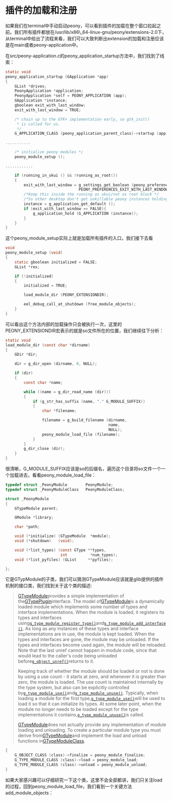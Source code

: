 # 插件的加载和注册

如果我们在terminal中手动启动peony，可以看到插件的加载在整个窗口拉起之前。我们所有插件都放在/usr/lib/x86\\_64-linux-gnu/peony/extensions-2.0下，从terminal中给出了流程来看，我们可以大致判断出extension的加载和注册应该是在main或者peony-application中。

在src/peony-application.c的peony\_application\_startup方法中，我们找到了线索：

```c
static void
peony_application_startup (GApplication *app)
{
    GList *drives;
    PeonyApplication *application;
    PeonyApplication *self = PEONY_APPLICATION (app);
    GApplication *instance;
    gboolean exit_with_last_window;
    exit_with_last_window = TRUE;

    /* chain up to the GTK+ implementation early, so gtk_init()
     * is called for us.
     */
    G_APPLICATION_CLASS (peony_application_parent_class)->startup (app);

...........

    /* initialize peony modules */
    peony_module_setup ();

............

    if (running_in_ukui () && !running_as_root())
    {
        exit_with_last_window = g_settings_get_boolean (peony_preferences,   
                                PEONY_PREFERENCES_EXIT_WITH_LAST_WINDOW);
        /*Keep this inside the running as ukui/not as root block */
        /*So other desktop don't get unkillable peony instances holding open */
        instance = g_application_get_default ();
        if (exit_with_last_window == FALSE){
            g_application_hold (G_APPLICATION (instance));
        }
    }
}
```

这个peony\_module\_setup实际上就是加载所有插件的入口，我们接下去看

```c
void
peony_module_setup (void)
{
    static gboolean initialized = FALSE;
    GList *res;

    if (!initialized)
    {
        initialized = TRUE;

        load_module_dir (PEONY_EXTENSIONDIR);

        eel_debug_call_at_shutdown (free_module_objects);
    }
}
```

可以看出这个方法内部的加载操作只会被执行一次，这里的PEONY\_EXTENSIONDIR宏表示的就是so文件所在的位置，我们继续往下分析：

```c
static void
load_module_dir (const char *dirname)
{
    GDir *dir;

    dir = g_dir_open (dirname, 0, NULL);

    if (dir)
    {
        const char *name;

        while ((name = g_dir_read_name (dir)))
        {
            if (g_str_has_suffix (name, "." G_MODULE_SUFFIX))
            {
                char *filename;

                filename = g_build_filename (dirname,
                                             name,
                                             NULL);
                peony_module_load_file (filename);
            }
        }
        g_dir_close (dir);
    }
}
```

很清晰，G\_MODULE\_SUFFIX应该是so的后缀名，遍历这个目录将so文件一个一个加载进去，看看peony\_module\_load\_file：

```c
typedef struct _PeonyModule        PeonyModule;
typedef struct _PeonyModuleClass   PeonyModuleClass;

struct _PeonyModule
{
    GTypeModule parent;

    GModule *library;

    char *path;

    void (*initialize) (GTypeModule  *module);
    void (*shutdown)   (void);

    void (*list_types) (const GType **types,
                        int          *num_types);
    void (*list_pyfiles) (GList     **pyfiles);

};
```

它是GTypModule的子类，我们可以猜测GTypeModule应该就是glib提供的插件机制的接口类，我们找到关于这个类的描述:

> [GTypeModule](GTypeModule.html)provides a simple implementation of the[GTypePlugin](GTypePlugin.html)interface. The model of[GTypeModule](GTypeModule.html)is a dynamically loaded module which implements some number of types and interface implementations. When the module is loaded, it registers its types and interfaces using[`g_type_module_register_type()`](GTypeModule.html#g-type-module-register-type)and[`g_type_module_add_interface()`](GTypeModule.html#g-type-module-add-interface). As long as any instances of these types and interface implementations are in use, the module is kept loaded. When the types and interfaces are gone, the module may be unloaded. If the types and interfaces become used again, the module will be reloaded. Note that the last unref cannot happen in module code, since that would lead to the caller's code being unloaded before[`g_object_unref()`](gobject-The-Base-Object-Type.html#g-object-unref)returns to it.
>
> Keeping track of whether the module should be loaded or not is done by using a use count - it starts at zero, and whenever it is greater than zero, the module is loaded. The use count is maintained internally by the type system, but also can be explicitly controlled by[`g_type_module_use()`](GTypeModule.html#g-type-module-use)and[`g_type_module_unuse()`](GTypeModule.html#g-type-module-unuse). Typically, when loading a module for the first type,[`g_type_module_use()`](GTypeModule.html#g-type-module-use)will be used to load it so that it can initialize its types. At some later point, when the module no longer needs to be loaded except for the type implementations it contains,[`g_type_module_unuse()`](GTypeModule.html#g-type-module-unuse)is called.
>
> [GTypeModule](GTypeModule.html)does not actually provide any implementation of module loading and unloading. To create a particular module type you must derive from[GTypeModule](GTypeModule.html)and implement the load and unload functions in[GTypeModuleClass](GTypeModule.html#GTypeModuleClass).



```c
{
    G_OBJECT_CLASS (class)->finalize = peony_module_finalize;
    G_TYPE_MODULE_CLASS (class)->load = peony_module_load;
    G_TYPE_MODULE_CLASS (class)->unload = peony_module_unload;
}
```

如果大家感兴趣可以仔细研究一下这个类，这里不会全部都讲，我们只关注load的过程，回到peony\_module\_load\_file，我们看到一个关键方法add\_module\_objects：

